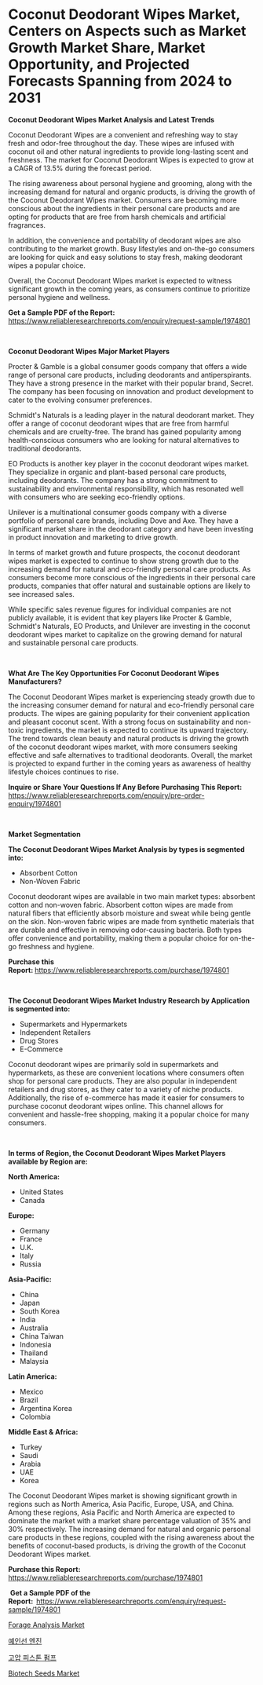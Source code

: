 <p><h1>Coconut Deodorant Wipes Market, Centers on Aspects such as Market Growth Market Share, Market Opportunity, and Projected Forecasts Spanning from 2024 to 2031</h1></p><p><strong>Coconut Deodorant Wipes Market Analysis and Latest Trends</strong></p>
<p><p>Coconut Deodorant Wipes are a convenient and refreshing way to stay fresh and odor-free throughout the day. These wipes are infused with coconut oil and other natural ingredients to provide long-lasting scent and freshness. The market for Coconut Deodorant Wipes is expected to grow at a CAGR of 13.5% during the forecast period.</p><p>The rising awareness about personal hygiene and grooming, along with the increasing demand for natural and organic products, is driving the growth of the Coconut Deodorant Wipes market. Consumers are becoming more conscious about the ingredients in their personal care products and are opting for products that are free from harsh chemicals and artificial fragrances.</p><p>In addition, the convenience and portability of deodorant wipes are also contributing to the market growth. Busy lifestyles and on-the-go consumers are looking for quick and easy solutions to stay fresh, making deodorant wipes a popular choice.</p><p>Overall, the Coconut Deodorant Wipes market is expected to witness significant growth in the coming years, as consumers continue to prioritize personal hygiene and wellness.</p></p>
<p><strong>Get a Sample PDF of the Report:&nbsp;</strong> <a href="https://www.reliableresearchreports.com/enquiry/request-sample/1974801">https://www.reliableresearchreports.com/enquiry/request-sample/1974801</a></p>
<p>&nbsp;</p>
<p><strong>Coconut Deodorant Wipes Major Market Players</strong></p>
<p><p>Procter & Gamble is a global consumer goods company that offers a wide range of personal care products, including deodorants and antiperspirants. They have a strong presence in the market with their popular brand, Secret. The company has been focusing on innovation and product development to cater to the evolving consumer preferences.</p><p>Schmidt's Naturals is a leading player in the natural deodorant market. They offer a range of coconut deodorant wipes that are free from harmful chemicals and are cruelty-free. The brand has gained popularity among health-conscious consumers who are looking for natural alternatives to traditional deodorants.</p><p>EO Products is another key player in the coconut deodorant wipes market. They specialize in organic and plant-based personal care products, including deodorants. The company has a strong commitment to sustainability and environmental responsibility, which has resonated well with consumers who are seeking eco-friendly options.</p><p>Unilever is a multinational consumer goods company with a diverse portfolio of personal care brands, including Dove and Axe. They have a significant market share in the deodorant category and have been investing in product innovation and marketing to drive growth.</p><p>In terms of market growth and future prospects, the coconut deodorant wipes market is expected to continue to show strong growth due to the increasing demand for natural and eco-friendly personal care products. As consumers become more conscious of the ingredients in their personal care products, companies that offer natural and sustainable options are likely to see increased sales.</p><p>While specific sales revenue figures for individual companies are not publicly available, it is evident that key players like Procter & Gamble, Schmidt's Naturals, EO Products, and Unilever are investing in the coconut deodorant wipes market to capitalize on the growing demand for natural and sustainable personal care products.</p></p>
<p>&nbsp;</p>
<p><strong>What Are The Key Opportunities For Coconut Deodorant Wipes Manufacturers?</strong></p>
<p><p>The Coconut Deodorant Wipes market is experiencing steady growth due to the increasing consumer demand for natural and eco-friendly personal care products. The wipes are gaining popularity for their convenient application and pleasant coconut scent. With a strong focus on sustainability and non-toxic ingredients, the market is expected to continue its upward trajectory. The trend towards clean beauty and natural products is driving the growth of the coconut deodorant wipes market, with more consumers seeking effective and safe alternatives to traditional deodorants. Overall, the market is projected to expand further in the coming years as awareness of healthy lifestyle choices continues to rise.</p></p>
<p><strong>Inquire or Share Your Questions If Any Before Purchasing This Report:</strong> <a href="https://www.reliableresearchreports.com/enquiry/pre-order-enquiry/1974801">https://www.reliableresearchreports.com/enquiry/pre-order-enquiry/1974801</a></p>
<p>&nbsp;</p>
<p><strong>Market Segmentation</strong></p>
<p><strong>The Coconut Deodorant Wipes Market Analysis by types is segmented into:</strong></p>
<p><ul><li>Absorbent Cotton</li><li>Non-Woven Fabric</li></ul></p>
<p><p>Coconut deodorant wipes are available in two main market types: absorbent cotton and non-woven fabric. Absorbent cotton wipes are made from natural fibers that efficiently absorb moisture and sweat while being gentle on the skin. Non-woven fabric wipes are made from synthetic materials that are durable and effective in removing odor-causing bacteria. Both types offer convenience and portability, making them a popular choice for on-the-go freshness and hygiene.</p></p>
<p><strong>Purchase this Report:&nbsp;</strong><a href="https://www.reliableresearchreports.com/purchase/1974801">https://www.reliableresearchreports.com/purchase/1974801</a></p>
<p>&nbsp;</p>
<p><strong>The Coconut Deodorant Wipes Market Industry Research by Application is segmented into:</strong></p>
<p><ul><li>Supermarkets and Hypermarkets</li><li>Independent Retailers</li><li>Drug Stores</li><li>E-Commerce</li></ul></p>
<p><p>Coconut deodorant wipes are primarily sold in supermarkets and hypermarkets, as these are convenient locations where consumers often shop for personal care products. They are also popular in independent retailers and drug stores, as they cater to a variety of niche products. Additionally, the rise of e-commerce has made it easier for consumers to purchase coconut deodorant wipes online. This channel allows for convenient and hassle-free shopping, making it a popular choice for many consumers.</p></p>
<p>&nbsp;</p>
<p><strong>In terms of Region, the Coconut Deodorant Wipes Market Players available by Region are:</strong></p>
<p>
    <p> <strong> North America: </strong>
        <ul>
            <li>United States</li>
            <li>Canada</li>
        </ul>
        </p> 
    <p> <strong> Europe: </strong>
        <ul>
            <li>Germany</li>
            <li>France</li>
            <li>U.K.</li>
            <li>Italy</li>
            <li>Russia</li>
        </ul>
        </p> 
    <p> <strong> Asia-Pacific: </strong>
        <ul>
            <li>China</li>
            <li>Japan</li>
            <li>South Korea</li>
            <li>India</li>
            <li>Australia</li>
            <li>China Taiwan</li>
            <li>Indonesia</li>
            <li>Thailand</li>
            <li>Malaysia</li>
        </ul>
        </p> 
    <p> <strong> Latin America: </strong>
        <ul>
            <li>Mexico</li>
            <li>Brazil</li>
            <li>Argentina Korea</li>
            <li>Colombia</li>
        </ul>
        </p> 
    <p> <strong> Middle East & Africa: </strong>
        <ul>
            <li>Turkey</li>
            <li>Saudi</li>
            <li>Arabia</li>
            <li>UAE</li>
            <li>Korea</li>
        </ul>
    </p>
    </p>
<p><p>The Coconut Deodorant Wipes market is showing significant growth in regions such as North America, Asia Pacific, Europe, USA, and China. Among these regions, Asia Pacific and North America are expected to dominate the market with a market share percentage valuation of 35% and 30% respectively. The increasing demand for natural and organic personal care products in these regions, coupled with the rising awareness about the benefits of coconut-based products, is driving the growth of the Coconut Deodorant Wipes market.</p></p>
<p><strong>Purchase this Report: </strong><a href="https://www.reliableresearchreports.com/purchase/1974801">https://www.reliableresearchreports.com/purchase/1974801</a></p>
<p>&nbsp;<strong>Get a Sample PDF of the Report:&nbsp;&nbsp;</strong><a href="https://www.reliableresearchreports.com/enquiry/request-sample/1974801">https://www.reliableresearchreports.com/enquiry/request-sample/1974801</a></p>
<p><strong></strong></p>
<p><p><a href="https://issuu.com/reportprime-2/docs/forage-analysis-market-size-2030.pptx">Forage Analysis Market</a></p><p><a href="https://github.com/ZacharyScthmitt4465/Market-Research-Report-List-1/blob/main/40917627686.md">예인선 엔진</a></p><p><a href="https://github.com/lkwggful07722/Market-Research-Report-List-1/blob/main/44956027685.md">고압 피스톤 펌프</a></p><p><a href="https://issuu.com/reportprime-2/docs/biotech-seeds-market-size-2030.pptx">Biotech Seeds Market</a></p></p>